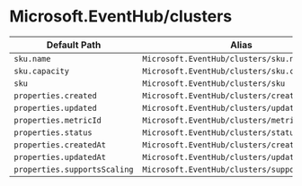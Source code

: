 # Microsoft.EventHub/clusters

| Default Path | Alias |
|---|---|
| `sku.name` | `Microsoft.EventHub/clusters/sku.name` |
| `sku.capacity` | `Microsoft.EventHub/clusters/sku.capacity` |
| `sku` | `Microsoft.EventHub/clusters/sku` |
| `properties.created` | `Microsoft.EventHub/clusters/created` |
| `properties.updated` | `Microsoft.EventHub/clusters/updated` |
| `properties.metricId` | `Microsoft.EventHub/clusters/metricId` |
| `properties.status` | `Microsoft.EventHub/clusters/status` |
| `properties.createdAt` | `Microsoft.EventHub/clusters/createdAt` |
| `properties.updatedAt` | `Microsoft.EventHub/clusters/updatedAt` |
| `properties.supportsScaling` | `Microsoft.EventHub/clusters/supportsScaling` |

